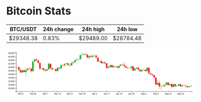# Bitcoin Stats

BTC/USDT|24h change|24h high|24h low|
|---|---|---|---|
|$29348.38|0.83%|$29489.00|$28784.48|

<img src="./chart.svg">
